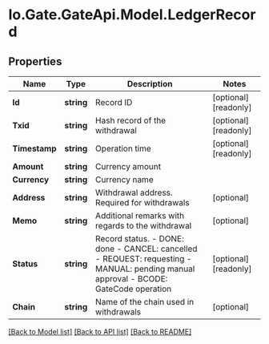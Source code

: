 
# Io.Gate.GateApi.Model.LedgerRecord

## Properties

Name | Type | Description | Notes
------------ | ------------- | ------------- | -------------
**Id** | **string** | Record ID | [optional] [readonly] 
**Txid** | **string** | Hash record of the withdrawal | [optional] [readonly] 
**Timestamp** | **string** | Operation time | [optional] [readonly] 
**Amount** | **string** | Currency amount | 
**Currency** | **string** | Currency name | 
**Address** | **string** | Withdrawal address. Required for withdrawals | [optional] 
**Memo** | **string** | Additional remarks with regards to the withdrawal | [optional] 
**Status** | **string** | Record status.  - DONE: done - CANCEL: cancelled - REQUEST: requesting - MANUAL: pending manual approval - BCODE: GateCode operation | [optional] [readonly] 
**Chain** | **string** | Name of the chain used in withdrawals | [optional] 

[[Back to Model list]](../README.md#documentation-for-models)
[[Back to API list]](../README.md#documentation-for-api-endpoints)
[[Back to README]](../README.md)
